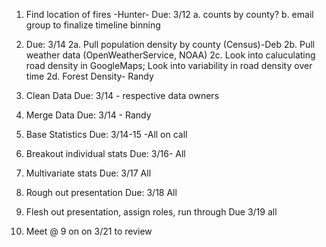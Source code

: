 
1. Find location of fires -Hunter- Due: 3/12
a. counts by county?
b. email group to finalize timeline binning

2. Due: 3/14
2a. Pull population density by county (Census)-Deb
2b. Pull weather data (OpenWeatherService, NOAA)
2c. Look into caluculating road density in GoogleMaps; Look into variability in road density over time
2d. Forest Density- Randy

3. Clean Data Due: 3/14 - respective data owners

4. Merge Data Due: 3/14 - Randy

5. Base Statistics Due: 3/14-15 -All on call

6. Breakout individual stats Due: 3/16- All 

7. Multivariate stats Due: 3/17 All

8. Rough out presentation Due: 3/18 All

9. Flesh out presentation, assign roles, run through Due 3/19 all

10. Meet @ 9 on on 3/21 to review
